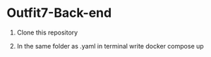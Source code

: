 # Outfit7-Back-end

1. Clone this repository

2. In the same folder as .yaml in terminal write docker compose up



